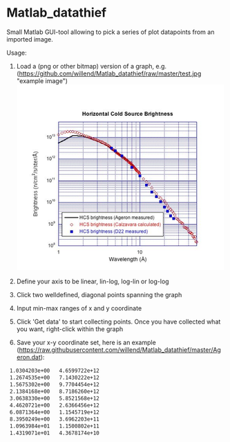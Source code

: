 # Matlab_datathief
Small Matlab GUI-tool allowing to pick a series of plot datapoints from an imported image.

Usage:
1) Load a (png or other bitmap) version of a graph, e.g. (https://github.com/willend/Matlab_datathief/raw/master/test.jpg "example image")
![Example image](https://github.com/willend/Matlab_datathief/raw/master/test.jpg "example image")

2) Define your axis to be linear, lin-log, log-lin or log-log

3) Click two welldefined, diagonal points spanning the graph

4) Input min-max ranges of x and y coordinate

5) Click 'Get data' to start collecting points. Once you have collected what you want, right-click within the graph

6) Save your x-y coordinate set, here is an example (https://raw.githubusercontent.com/willend/Matlab_datathief/master/Ageron.dat):
``` 
 1.0304203e+00   4.6599722e+12
 1.2674535e+00   7.1430222e+12
 1.5675302e+00   9.7704454e+12
 2.1384168e+00   8.7186260e+12
 3.0638330e+00   5.8521568e+12
 4.4620721e+00   2.6366456e+12
 6.0871364e+00   1.1545719e+12
 8.3950249e+00   3.6962203e+11
 1.0963984e+01   1.1500802e+11
 1.4319071e+01   4.3678174e+10
 ```  
   
